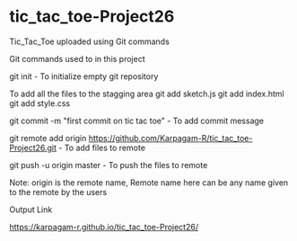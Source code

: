 # tic_tac_toe-Project26
Tic_Tac_Toe uploaded using Git commands

Git commands used to in this project

git init - To initialize empty git repository

To add all the files to the stagging area
git add sketch.js
git add index.html
git add style.css

git commit -m "first commit on tic tac toe" - To add commit message

git remote add origin https://github.com/Karpagam-R/tic_tac_toe-Project26.git - To add files to remote

git push -u origin master - To push the files to remote

Note: origin is the remote name, Remote name here can be any name given to the remote by the users

Output Link

https://karpagam-r.github.io/tic_tac_toe-Project26/


